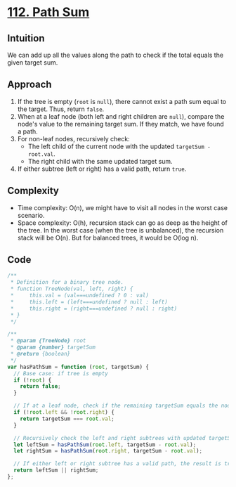 # [112. Path Sum](https://leetcode.com/problems/path-sum/description/)

## Intuition

We can add up all the values along the path to check if the total equals the given target sum. 

## Approach

1. If the tree is empty (`root` is `null`), there cannot exist a path sum equal to the target. Thus, return `false`.
2. When at a leaf node (both left and right children are `null`), compare the node's value to the remaining target sum. If they match, we have found a path.
3. For non-leaf nodes, recursively check:
   - The left child of the current node with the updated `targetSum - root.val`.
   - The right child with the same updated target sum.
4. If either subtree (left or right) has a valid path, return `true`.

## Complexity

- Time complexity: O(n), we might have to visit all nodes in the worst case scenario.
- Space complexity: O(h), recursion stack can go as deep as the height of the tree. In the worst case (when the tree is unbalanced), the recursion stack will be O(n). But for balanced trees, it would be O(log n).

## Code

```javascript
/**
 * Definition for a binary tree node.
 * function TreeNode(val, left, right) {
 *     this.val = (val===undefined ? 0 : val)
 *     this.left = (left===undefined ? null : left)
 *     this.right = (right===undefined ? null : right)
 * }
 */

/**
 * @param {TreeNode} root
 * @param {number} targetSum
 * @return {boolean}
 */
var hasPathSum = function (root, targetSum) {
  // Base case: if tree is empty
  if (!root) {
    return false;
  }

  // If at a leaf node, check if the remaining targetSum equals the node's value
  if (!root.left && !root.right) {
    return targetSum === root.val;
  }

  // Recursively check the left and right subtrees with updated targetSum
  let leftSum = hasPathSum(root.left, targetSum - root.val);
  let rightSum = hasPathSum(root.right, targetSum - root.val);

  // If either left or right subtree has a valid path, the result is true
  return leftSum || rightSum;
};
```
